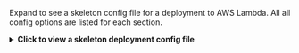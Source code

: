 Expand to see a skeleton config file for a deployment to AWS Lambda. All all config options are listed for each section. 

<details><summary><b>Click to view a skeleton deployment config file</b></summary>
<br>
{{< readfile file="/includes/dep-file/lambda-example.yaml" code="true" lang="yaml" >}}
</details>
